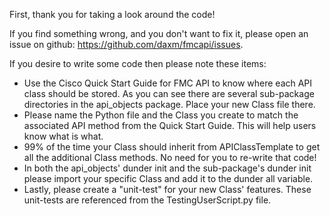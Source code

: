 First, thank you for taking a look around the code!

If you find something wrong, and you don't want to fix it, please open
an issue on github:  https://github.com/daxm/fmcapi/issues.

If you desire to write some code then please note these items:
*  Use the Cisco Quick Start Guide for FMC API to know where each API
class should be stored.  As you can see there are several sub-package
directories in the api_objects package.  Place your new Class file 
there.
* Please name the Python file and the Class you create to match the 
associated API method from the Quick Start Guide.  This will help users
know what is what.
* 99% of the time your Class should inherit from APIClassTemplate to get
all the additional Class methods.  No need for you to re-write that 
code!
* In both the api_objects'  dunder init and the sub-package's dunder 
init please import your specific Class and add it to the dunder all 
variable.
* Lastly, please create a "unit-test" for your new Class' features.
These unit-tests are referenced from the TestingUserScript.py file.

